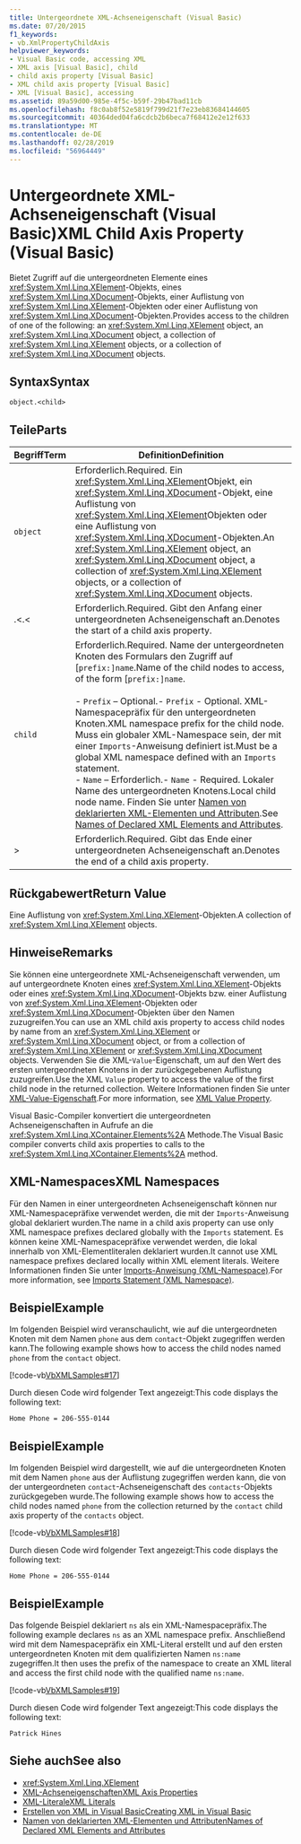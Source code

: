 ```yaml
---
title: Untergeordnete XML-Achseneigenschaft (Visual Basic)
ms.date: 07/20/2015
f1_keywords:
- vb.XmlPropertyChildAxis
helpviewer_keywords:
- Visual Basic code, accessing XML
- XML axis [Visual Basic], child
- child axis property [Visual Basic]
- XML child axis property [Visual Basic]
- XML [Visual Basic], accessing
ms.assetid: 89a59d00-985e-4f5c-b59f-29b47bad11cb
ms.openlocfilehash: f8c0ab8f52e5819f799d21f7e23eb83684144605
ms.sourcegitcommit: 40364ded04fa6cdcb2b6beca7f68412e2e12f633
ms.translationtype: MT
ms.contentlocale: de-DE
ms.lasthandoff: 02/28/2019
ms.locfileid: "56964449"
---
```

# <a name="xml-child-axis-property-visual-basic"></a><span data-ttu-id="85ab3-102">Untergeordnete XML-Achseneigenschaft (Visual Basic)</span><span class="sxs-lookup"><span data-stu-id="85ab3-102">XML Child Axis Property (Visual Basic)</span></span>
<span data-ttu-id="85ab3-103">Bietet Zugriff auf die untergeordneten Elemente eines <xref:System.Xml.Linq.XElement>-Objekts, eines <xref:System.Xml.Linq.XDocument>-Objekts, einer Auflistung von <xref:System.Xml.Linq.XElement>-Objekten oder einer Auflistung von <xref:System.Xml.Linq.XDocument>-Objekten.</span><span class="sxs-lookup"><span data-stu-id="85ab3-103">Provides access to the children of one of the following: an <xref:System.Xml.Linq.XElement> object, an <xref:System.Xml.Linq.XDocument> object, a collection of <xref:System.Xml.Linq.XElement> objects, or a collection of <xref:System.Xml.Linq.XDocument> objects.</span></span>  
  
## <a name="syntax"></a><span data-ttu-id="85ab3-104">Syntax</span><span class="sxs-lookup"><span data-stu-id="85ab3-104">Syntax</span></span>  
  
```  
object.<child>  
```  
  
## <a name="parts"></a><span data-ttu-id="85ab3-105">Teile</span><span class="sxs-lookup"><span data-stu-id="85ab3-105">Parts</span></span>  
  
|<span data-ttu-id="85ab3-106">Begriff</span><span class="sxs-lookup"><span data-stu-id="85ab3-106">Term</span></span>|<span data-ttu-id="85ab3-107">Definition</span><span class="sxs-lookup"><span data-stu-id="85ab3-107">Definition</span></span>|  
|---|---|  
|`object`|<span data-ttu-id="85ab3-108">Erforderlich.</span><span class="sxs-lookup"><span data-stu-id="85ab3-108">Required.</span></span> <span data-ttu-id="85ab3-109">Ein <xref:System.Xml.Linq.XElement>Objekt, ein <xref:System.Xml.Linq.XDocument>-Objekt, eine Auflistung von <xref:System.Xml.Linq.XElement>Objekten oder eine Auflistung von <xref:System.Xml.Linq.XDocument>-Objekten.</span><span class="sxs-lookup"><span data-stu-id="85ab3-109">An <xref:System.Xml.Linq.XElement> object, an <xref:System.Xml.Linq.XDocument> object, a collection of <xref:System.Xml.Linq.XElement> objects, or a collection of <xref:System.Xml.Linq.XDocument> objects.</span></span>|  
|<span data-ttu-id="85ab3-110">.<</span><span class="sxs-lookup"><span data-stu-id="85ab3-110">.<</span></span>|<span data-ttu-id="85ab3-111">Erforderlich.</span><span class="sxs-lookup"><span data-stu-id="85ab3-111">Required.</span></span> <span data-ttu-id="85ab3-112">Gibt den Anfang einer untergeordneten Achseneigenschaft an.</span><span class="sxs-lookup"><span data-stu-id="85ab3-112">Denotes the start of a child axis property.</span></span>|  
|`child`|<span data-ttu-id="85ab3-113">Erforderlich.</span><span class="sxs-lookup"><span data-stu-id="85ab3-113">Required.</span></span> <span data-ttu-id="85ab3-114">Name der untergeordneten Knoten des Formulars den Zugriff auf [`prefix:]name`.</span><span class="sxs-lookup"><span data-stu-id="85ab3-114">Name of the child nodes to access, of the form [`prefix:]name`.</span></span><br /><br /> <span data-ttu-id="85ab3-115">-   `Prefix` – Optional.</span><span class="sxs-lookup"><span data-stu-id="85ab3-115">-   `Prefix` - Optional.</span></span> <span data-ttu-id="85ab3-116"> XML-Namespacepräfix für den untergeordneten Knoten.</span><span class="sxs-lookup"><span data-stu-id="85ab3-116">XML namespace prefix for the child node.</span></span> <span data-ttu-id="85ab3-117">Muss ein globaler XML-Namespace sein, der mit einer `Imports`-Anweisung definiert ist.</span><span class="sxs-lookup"><span data-stu-id="85ab3-117">Must be a global XML namespace defined with an `Imports` statement.</span></span><br /><span data-ttu-id="85ab3-118">-   `Name` – Erforderlich.</span><span class="sxs-lookup"><span data-stu-id="85ab3-118">-   `Name` - Required.</span></span> <span data-ttu-id="85ab3-119">Lokaler Name des untergeordneten Knotens.</span><span class="sxs-lookup"><span data-stu-id="85ab3-119">Local child node name.</span></span> <span data-ttu-id="85ab3-120">Finden Sie unter [Namen von deklarierten XML-Elementen und Attributen](../../../visual-basic/programming-guide/language-features/xml/names-of-declared-xml-elements-and-attributes.md).</span><span class="sxs-lookup"><span data-stu-id="85ab3-120">See [Names of Declared XML Elements and Attributes](../../../visual-basic/programming-guide/language-features/xml/names-of-declared-xml-elements-and-attributes.md).</span></span>|  
|>|<span data-ttu-id="85ab3-121">Erforderlich.</span><span class="sxs-lookup"><span data-stu-id="85ab3-121">Required.</span></span> <span data-ttu-id="85ab3-122">Gibt das Ende einer untergeordneten Achseneigenschaft an.</span><span class="sxs-lookup"><span data-stu-id="85ab3-122">Denotes the end of a child axis property.</span></span>|  
  
## <a name="return-value"></a><span data-ttu-id="85ab3-123">Rückgabewert</span><span class="sxs-lookup"><span data-stu-id="85ab3-123">Return Value</span></span>  
 <span data-ttu-id="85ab3-124">Eine Auflistung von <xref:System.Xml.Linq.XElement>-Objekten.</span><span class="sxs-lookup"><span data-stu-id="85ab3-124">A collection of <xref:System.Xml.Linq.XElement> objects.</span></span>  
  
## <a name="remarks"></a><span data-ttu-id="85ab3-125">Hinweise</span><span class="sxs-lookup"><span data-stu-id="85ab3-125">Remarks</span></span>  
 <span data-ttu-id="85ab3-126">Sie können eine untergeordnete XML-Achseneigenschaft verwenden, um auf untergeordnete Knoten eines <xref:System.Xml.Linq.XElement>-Objekts oder eines <xref:System.Xml.Linq.XDocument>-Objekts bzw. einer Auflistung von <xref:System.Xml.Linq.XElement>-Objekten oder <xref:System.Xml.Linq.XDocument>-Objekten über den Namen zuzugreifen.</span><span class="sxs-lookup"><span data-stu-id="85ab3-126">You can use an XML child axis property to access child nodes by name from an <xref:System.Xml.Linq.XElement> or <xref:System.Xml.Linq.XDocument> object, or from a collection of <xref:System.Xml.Linq.XElement> or <xref:System.Xml.Linq.XDocument> objects.</span></span> <span data-ttu-id="85ab3-127">Verwenden Sie die XML-`Value`-Eigenschaft, um auf den Wert des ersten untergeordneten Knotens in der zurückgegebenen Auflistung zuzugreifen.</span><span class="sxs-lookup"><span data-stu-id="85ab3-127">Use the XML `Value` property to access the value of the first child node in the returned collection.</span></span> <span data-ttu-id="85ab3-128">Weitere Informationen finden Sie unter [XML-Value-Eigenschaft](../../../visual-basic/language-reference/xml-axis/xml-value-property.md).</span><span class="sxs-lookup"><span data-stu-id="85ab3-128">For more information, see [XML Value Property](../../../visual-basic/language-reference/xml-axis/xml-value-property.md).</span></span>  
  
 <span data-ttu-id="85ab3-129">Visual Basic-Compiler konvertiert die untergeordneten Achseneigenschaften in Aufrufe an die <xref:System.Xml.Linq.XContainer.Elements%2A> Methode.</span><span class="sxs-lookup"><span data-stu-id="85ab3-129">The Visual Basic compiler converts child axis properties to calls to the <xref:System.Xml.Linq.XContainer.Elements%2A> method.</span></span>  
  
## <a name="xml-namespaces"></a><span data-ttu-id="85ab3-130">XML-Namespaces</span><span class="sxs-lookup"><span data-stu-id="85ab3-130">XML Namespaces</span></span>  
 <span data-ttu-id="85ab3-131">Für den Namen in einer untergeordneten Achseneigenschaft können nur XML-Namespacepräfixe verwendet werden, die mit der `Imports`-Anweisung global deklariert wurden.</span><span class="sxs-lookup"><span data-stu-id="85ab3-131">The name in a child axis property can use only XML namespace prefixes declared globally with the `Imports` statement.</span></span> <span data-ttu-id="85ab3-132">Es können keine XML-Namespacepräfixe verwendet werden, die lokal innerhalb von XML-Elementliteralen deklariert wurden.</span><span class="sxs-lookup"><span data-stu-id="85ab3-132">It cannot use XML namespace prefixes declared locally within XML element literals.</span></span> <span data-ttu-id="85ab3-133">Weitere Informationen finden Sie unter [Imports-Anweisung (XML-Namespace)](../../../visual-basic/language-reference/statements/imports-statement-xml-namespace.md).</span><span class="sxs-lookup"><span data-stu-id="85ab3-133">For more information, see [Imports Statement (XML Namespace)](../../../visual-basic/language-reference/statements/imports-statement-xml-namespace.md).</span></span>  
  
## <a name="example"></a><span data-ttu-id="85ab3-134">Beispiel</span><span class="sxs-lookup"><span data-stu-id="85ab3-134">Example</span></span>  
 <span data-ttu-id="85ab3-135">Im folgenden Beispiel wird veranschaulicht, wie auf die untergeordneten Knoten mit dem Namen `phone` aus dem `contact`-Objekt zugegriffen werden kann.</span><span class="sxs-lookup"><span data-stu-id="85ab3-135">The following example shows how to access the child nodes named `phone` from the `contact` object.</span></span>  
  
 [!code-vb[VbXMLSamples#17](~/samples/snippets/visualbasic/VS_Snippets_VBCSharp/VbXMLSamples/VB/XMLSamples7.vb#17)]  
  
 <span data-ttu-id="85ab3-136">Durch diesen Code wird folgender Text angezeigt:</span><span class="sxs-lookup"><span data-stu-id="85ab3-136">This code displays the following text:</span></span>  
  
 `Home Phone = 206-555-0144`  
  
## <a name="example"></a><span data-ttu-id="85ab3-137">Beispiel</span><span class="sxs-lookup"><span data-stu-id="85ab3-137">Example</span></span>  
 <span data-ttu-id="85ab3-138">Im folgenden Beispiel wird dargestellt, wie auf die untergeordneten Knoten mit dem Namen `phone` aus der Auflistung zugegriffen werden kann, die von der untergeordneten `contact`-Achseneigenschaft des `contacts`-Objekts zurückgegeben wurde.</span><span class="sxs-lookup"><span data-stu-id="85ab3-138">The following example shows how to access the child nodes named `phone` from the collection returned by the `contact` child axis property of the `contacts` object.</span></span>  
  
 [!code-vb[VbXMLSamples#18](~/samples/snippets/visualbasic/VS_Snippets_VBCSharp/VbXMLSamples/VB/XMLSamples7.vb#18)]  
  
 <span data-ttu-id="85ab3-139">Durch diesen Code wird folgender Text angezeigt:</span><span class="sxs-lookup"><span data-stu-id="85ab3-139">This code displays the following text:</span></span>  
  
 `Home Phone = 206-555-0144`  
  
## <a name="example"></a><span data-ttu-id="85ab3-140">Beispiel</span><span class="sxs-lookup"><span data-stu-id="85ab3-140">Example</span></span>  
 <span data-ttu-id="85ab3-141">Das folgende Beispiel deklariert `ns` als ein XML-Namespacepräfix.</span><span class="sxs-lookup"><span data-stu-id="85ab3-141">The following example declares `ns` as an XML namespace prefix.</span></span> <span data-ttu-id="85ab3-142">Anschließend wird mit dem Namespacepräfix ein XML-Literal erstellt und auf den ersten untergeordneten Knoten mit dem qualifizierten Namen `ns:name` zugegriffen.</span><span class="sxs-lookup"><span data-stu-id="85ab3-142">It then uses the prefix of the namespace to create an XML literal and access the first child node with the qualified name `ns:name`.</span></span>  
  
 [!code-vb[VbXMLSamples#19](~/samples/snippets/visualbasic/VS_Snippets_VBCSharp/VbXMLSamples/VB/XMLSamples8.vb#19)]  
  
 <span data-ttu-id="85ab3-143">Durch diesen Code wird folgender Text angezeigt:</span><span class="sxs-lookup"><span data-stu-id="85ab3-143">This code displays the following text:</span></span>  
  
 `Patrick Hines`  
  
## <a name="see-also"></a><span data-ttu-id="85ab3-144">Siehe auch</span><span class="sxs-lookup"><span data-stu-id="85ab3-144">See also</span></span>
- <xref:System.Xml.Linq.XElement>
- [<span data-ttu-id="85ab3-145">XML-Achseneigenschaften</span><span class="sxs-lookup"><span data-stu-id="85ab3-145">XML Axis Properties</span></span>](../../../visual-basic/language-reference/xml-axis/index.md)
- [<span data-ttu-id="85ab3-146">XML-Literale</span><span class="sxs-lookup"><span data-stu-id="85ab3-146">XML Literals</span></span>](../../../visual-basic/language-reference/xml-literals/index.md)
- [<span data-ttu-id="85ab3-147">Erstellen von XML in Visual Basic</span><span class="sxs-lookup"><span data-stu-id="85ab3-147">Creating XML in Visual Basic</span></span>](../../../visual-basic/programming-guide/language-features/xml/creating-xml.md)
- [<span data-ttu-id="85ab3-148">Namen von deklarierten XML-Elementen und Attributen</span><span class="sxs-lookup"><span data-stu-id="85ab3-148">Names of Declared XML Elements and Attributes</span></span>](../../../visual-basic/programming-guide/language-features/xml/names-of-declared-xml-elements-and-attributes.md)
